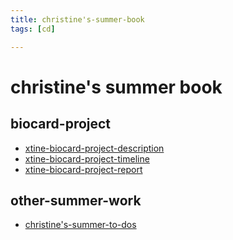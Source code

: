 ```yaml
---
title: christine's-summer-book
tags: [cd]

---
```


christine's summer book
===

biocard-project
---
* [xtine-biocard-project-description](/p_ay1nVgRC-zaA2gOAZuvA)
* [xtine-biocard-project-timeline](/Iwtw5BfuROq9pmVQVkP2zw)
* [xtine-biocard-project-report](/hxvix2-JQFC5rgiL3pec4A)

other-summer-work
---
* [christine's-summer-to-dos](/qoWdeQevSvWnMWNrSn16Dg)